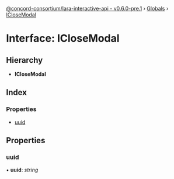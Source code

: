 [@concord-consortium/lara-interactive-api - v0.6.0-pre.1](../README.md) › [Globals](../globals.md) › [ICloseModal](iclosemodal.md)

# Interface: ICloseModal

## Hierarchy

* **ICloseModal**

## Index

### Properties

* [uuid](iclosemodal.md#uuid)

## Properties

###  uuid

• **uuid**: *string*
